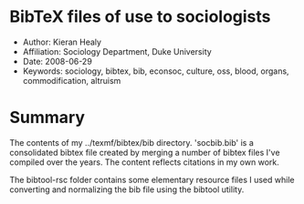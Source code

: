 # BibTeX files of use to sociologists

*	Author:			Kieran Healy
*	Affiliation:	Sociology Department, Duke University
*	Date:			2008-06-29
*	Keywords:		sociology, bibtex, bib, econsoc, culture, oss, blood, organs, commodification, altruism


# Summary #

The contents of my ../texmf/bibtex/bib directory. 'socbib.bib' is a consolidated bibtex file created by merging a number of bibtex files I've compiled over the years. The content reflects citations in my own work.

The bibtool-rsc folder contains some elementary resource files I used while converting and normalizing the bib file using the bibtool utility.


